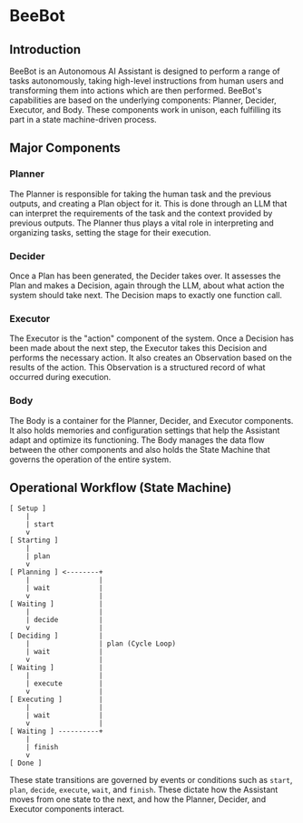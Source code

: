 # BeeBot

## Introduction

BeeBot is an Autonomous AI Assistant is designed to perform a range of tasks autonomously, taking high-level
instructions from human users and transforming them into actions which are then performed. BeeBot's capabilities are
based on the underlying components: Planner, Decider, Executor, and Body. These components work in unison, each
fulfilling its part in a state machine-driven process.

## Major Components

### Planner

The Planner is responsible for taking the human task and the previous outputs, and creating a Plan object for it. This
is done through an LLM that can interpret the requirements of the task and the context provided by
previous outputs. The Planner thus plays a vital role in interpreting and organizing tasks, setting the stage for their
execution.

### Decider

Once a Plan has been generated, the Decider takes over. It assesses the Plan and makes a Decision, again through the
LLM, about what action the system should take next. The Decision maps to exactly one function call.

### Executor

The Executor is the "action" component of the system. Once a Decision has been made about the next step, the Executor
takes this Decision and performs the necessary action. It also creates an Observation based on the results of the
action. This Observation is a structured record of what occurred during execution.

### Body

The Body is a container for the Planner, Decider, and Executor components. It also holds memories and
configuration settings that help the Assistant adapt and optimize its functioning. The Body manages the data flow
between the other components and also holds the State Machine that governs the operation of the entire system.

## Operational Workflow (State Machine)

```
[ Setup ]
    |
    | start
    v
[ Starting ]
    |
    | plan
    v
[ Planning ] <--------+
    |                 |
    | wait            |
    v                 |
[ Waiting ]           |
    |                 |
    | decide          |
    v                 |
[ Deciding ]          |
    |                 | plan (Cycle Loop)
    | wait            |
    v                 |
[ Waiting ]           |
    |                 |
    | execute         |
    v                 |
[ Executing ]         |
    |                 |
    | wait            |
    v                 |
[ Waiting ] ----------+
    |
    | finish
    v
[ Done ]
```

These state transitions are governed by events or conditions such as `start`, `plan`, `decide`, `execute`, `wait`,
and `finish`. These dictate how the Assistant moves from one state to the next, and how the Planner, Decider, and
Executor components interact.